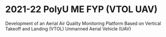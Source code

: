 # 2021-22 PolyU ME FYP (VTOL UAV)
Development of an Aerial Air Quality Monitoring Platform Based on Vertical Takeoff and Landing (VTOL) Unmanned Aerial Vehicle (UAV)
